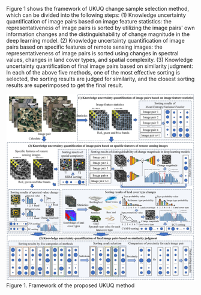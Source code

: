 

Figure 1 shows the framework of UKUQ change sample selection method, which can be divided into the following steps: (1) Knowledge uncertainty quantification of image pairs based on image feature statistics: the representativeness of image pairs is sorted by utilizing the image pairs' own information changes and the distinguishability of change magnitude in the deep learning model. (2) Knowledge uncertainty quantification of image pairs based on specific features of remote sensing images: the representativeness of image pairs is sorted using changes in spectral values, changes in land cover types, and spatial complexity.  (3) Knowledge uncertainty quantification of final image pairs based on similarity judgment: In each of the above five methods, one of the most effective sorting is selected, the sorting results are judged for similarity, and the closest sorting results are superimposed to get the final result.

![image](graph.jpg)
Figure 1. Framework of the proposed UKUQ method
